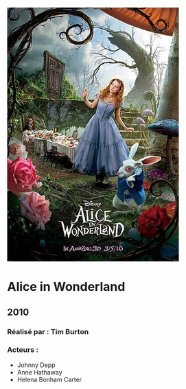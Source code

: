   ![alt text](https://github.com/marcelagondro/Films-TinBurton/blob/main/img/5165c728833c8.image.jpg "Github img")
  
 # Alice in Wonderland

  ## 2010

  ### Réalisé par : Tim Burton
  
  ### Acteurs :
  -	Johnny Depp
  - Anne Hathaway
  - Helena Bonham Carter


 
